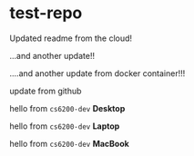 # test-repo

Updated readme from the cloud!

...and another update!!


....and another update from docker container!!!

update from github

hello from `cs6200-dev` **Desktop**

hello from `cs6200-dev` **Laptop**

hello from `cs6200-dev` **MacBook**